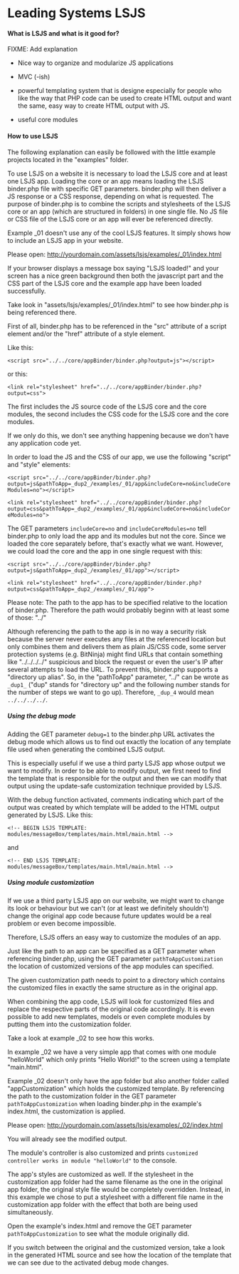Leading Systems LSJS
=================================

#### What is LSJS and what is it good for?
FIXME: Add explanation

- Nice way to organize and modularize JS applications

- MVC (-ish)

- powerful templating system that is designe especially for people who like the way that
PHP code can be used to create HTML output and want the same, easy way to create HTML
output with JS.

- useful core modules

#### How to use LSJS
The following explanation can easily be followed with the little example projects
located in the "examples" folder.

To use LSJS on a website it is necessary to load the LSJS core and at least one
LSJS app. Loading the core or an app means loading the LSJS binder.php file with
specific GET parameters. binder.php will then deliver a JS response or a CSS
response, depending on what is requested. The purpose of binder.php is to
combine the scripts and stylesheets of the LSJS core or an app (which are structured
in folders) in one single file. No JS file or CSS file of the LSJS core or an app
will ever be referenced directly.

Example _01 doesn't use any of the cool LSJS features. It simply shows how to
include an LSJS app in your website.

Please open: http://yourdomain.com/assets/lsjs/examples/_01/index.html

If your browser displays a message box saying "LSJS loaded!" and your screen has a
nice green background then both the javascript part and the CSS part of the
LSJS core and the example app have been loaded successfully.

Take look in "assets/lsjs/examples/_01/index.html" to see how binder.php is being
referenced there.

First of all, binder.php has to be referenced in the "src" attribute of a script element
and/or the "href" attribute of a style element.

Like this:

`<script src="../../core/appBinder/binder.php?output=js"></script>`

or this:

`<link rel="stylesheet" href="../../core/appBinder/binder.php?output=css">`

The first includes the JS source code of the LSJS core and the core modules,
the second includes the CSS code for the LSJS core and the core modules.

If we only do this, we don't see anything happening because we don't have any
application code yet.

In order to load the JS and the CSS of our app, we use the following "script" and
"style" elements:
 
`<script src="../../core/appBinder/binder.php?output=js&pathToApp=_dup2_/examples/_01/app&includeCore=no&includeCoreModules=no"></script>`

`<link rel="stylesheet" href="../../core/appBinder/binder.php?output=css&pathToApp=_dup2_/examples/_01/app&includeCore=no&includeCoreModules=no">`

The GET parameters `includeCore=no` and `includeCoreModules=no` tell binder.php
to only load the app and its modules but not the core. Since we loaded the core
separately before, that's exactly what we want. However, we could load the core and
the app in one single request with this:

`<script src="../../core/appBinder/binder.php?output=js&pathToApp=_dup2_/examples/_01/app"></script>`

`<link rel="stylesheet" href="../../core/appBinder/binder.php?output=css&pathToApp=_dup2_/examples/_01/app">`

Please note: The path to the app has to be specified relative to the location of
binder.php. Therefore the path would probably beginn with at least some of those: "../"

Although referencing the path to the app is in no way a security risk because the server
never executes any files at the referenced location but only combines them and delivers
them as plain JS/CSS code, some server protection systems (e.g. BitNinja) might find
URLs that contain something like "../../../../" suspicious and block the request or
even the user's IP after several attempts to load the URL. To prevent this, binder.php
supports a "directory up alias". So, in the "pathToApp" parameter, "../" can be wrote
as `_dup1_` ("dup" stands for "directory up" and the following number stands for the
number of steps we want to go up). Therefore, `_dup_4` would mean `../../../../`.

##### Using the debug mode
Adding the GET parameter `debug=1` to the binder.php URL activates the debug mode which
allows us to find out exactly the location of any template file used when generating
the combined LSJS output.

This is especially useful if we use a third party LSJS app whose output we want to modify.
In order to be able to modify output, we first need to find the template that is
responsible for the output and then we can modify that output using the update-safe
customization technique provided by LSJS.

With the debug function activated, comments indicating which part of the output was
created by which template will be added to the HTML output generated by LSJS. Like this:

`<!-- BEGIN LSJS TEMPLATE: modules/messageBox/templates/main.html/main.html -->`  

and
  
`<!-- END LSJS TEMPLATE: modules/messageBox/templates/main.html/main.html -->`

##### Using module customization
If we use a third party LSJS app on our website, we might want to change its look or
behaviour but we can't (or at least we definitely shouldn't) change the original
app code because future updates would be a real problem or even become impossible.

Therefore, LSJS offers an easy way to customize the modules of an app.

Just like the path to an app can be specified as a GET parameter when referencing
binder.php, using the GET parameter `pathToAppCustomization` the location of 
customized versions of the app modules can specified.

The given customization path needs to point to a directory which contains the
customized files in exactly the same structure as in the original app.

When combining the app code, LSJS will look for customized files and replace the
respective parts of the original code accordingly. It is even possible to add new
templates, models or even complete modules by putting them into the customization
folder.

Take a look at example _02 to see how this works.

In example _02 we have a very simple app that comes with one module "helloWorld"
which only prints "Hello World!" to the screen using a template "main.html".

Example _02 doesn't only have the app folder but also another folder called
"appCustomization" which holds the customized template. By referencing the path
to the customization folder in the GET parameter `pathToAppCustomization` when
loading binder.php in the example's index.html, the customization is applied.

Please open: http://yourdomain.com/assets/lsjs/examples/_02/index.html

You will already see the modified output.

The module's controller is also customized and prints `customized controller works in module "helloWorld"`
to the console.

The app's styles are customized as well. If the stylesheet in the customization app folder
had the same filename as the one in the original app folder, the original style file
would be completely overridden. Instead, in this example we chose to put a stylesheet
with a different file name in the customization app folder with the effect that both
are being used simultaneously.

Open the example's index.html and remove the GET parameter `pathToAppCustomization`
to see what the module originally did.

If you switch between the original and the customized version, take a look in the
generated HTML source and see how the location of the template that we can see
due to the activated debug mode changes.